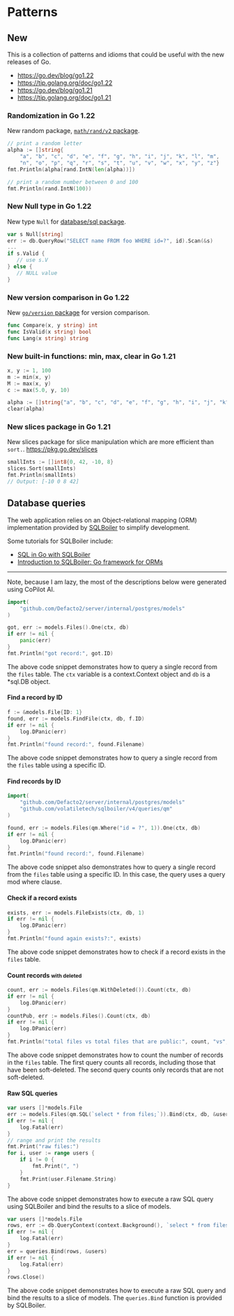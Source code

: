 # Patterns

## New

This is a collection of patterns and idioms that could be useful with the new releases of Go.

- https://go.dev/blog/go1.22
- https://tip.golang.org/doc/go1.22
- https://go.dev/blog/go1.21
- https://tip.golang.org/doc/go1.21

### Randomization in Go 1.22

New random package, [`math/rand/v2` package](https://pkg.go.dev/math/rand/v2).

```go
// print a random letter
alpha := []string{
	"a", "b", "c", "d", "e", "f", "g", "h", "i", "j", "k", "l", "m", 
	"n", "o", "p", "q", "r", "s", "t", "u", "v", "w", "x", "y", "z"}
fmt.Println(alpha[rand.IntN(len(alpha))]) 

// print a random number between 0 and 100
fmt.Println(rand.IntN(100))
```

### New Null type in Go 1.22

New type `Null` for [database/sql package](https://pkg.go.dev/database/sql#Null).

```go
var s Null[string]
err := db.QueryRow("SELECT name FROM foo WHERE id=?", id).Scan(&s)
...
if s.Valid {
   // use s.V
} else {
   // NULL value
}
```

### New version comparison in Go 1.22

New [`go/version` package](https://pkg.go.dev/go/version) for version comparison.

```go
func Compare(x, y string) int
func IsValid(x string) bool
func Lang(x string) string
```

### New built-in functions: min, max, clear in Go 1.21

```go
x, y := 1, 100
m := min(x, y)
M := max(x, y)
c := max(5.0, y, 10)

alpha := []string{"a", "b", "c", "d", "e", "f", "g", "h", "i", "j", "k", "l", "m"}
clear(alpha)
```

### New slices package in Go 1.21

New slices package for slice manipulation which are more efficient than `sort.`.
https://pkg.go.dev/slices

```go
smallInts := []int8{0, 42, -10, 8}
slices.Sort(smallInts)
fmt.Println(smallInts)
// Output: [-10 0 8 42]
```

## Database queries

The web application relies on an Object-relational mapping (ORM) implementation provided by [SQLBoiler](https://github.com/volatiletech/sqlboiler) to simplify development.

Some tutorials for SQLBoiler include:

- [SQL in Go with SQLBoiler](https://thedevelopercafe.com/articles/sql-in-go-with-sqlboiler-ac8efc4c5cb8)
- [Introduction to SQLBoiler: Go framework for ORMs](https://blog.logrocket.com/introduction-sqlboiler-go-framework-orms/)

---

Note, because I am lazy, the most of the descriptions below were generated using CoPilot AI.

```go
import(
	"github.com/Defacto2/server/internal/postgres/models"
)

got, err := models.Files().One(ctx, db)
if err != nil {
	panic(err)
}
fmt.Println("got record:", got.ID)
```

The above code snippet demonstrates how to query a single record from the `files` table. The `ctx` variable is a context.Context object and `db` is a *sql.DB object.

#### Find a record by ID

```go
f := &models.File{ID: 1}
found, err := models.FindFile(ctx, db, f.ID)
if err != nil {
	log.DPanic(err)
}
fmt.Println("found record:", found.Filename)
```

The above code snippet demonstrates how to query a single record from the `files` table using a specific ID.

#### Find records by ID

```go
import(
	"github.com/Defacto2/server/internal/postgres/models"
    "github.com/volatiletech/sqlboiler/v4/queries/qm"
)

found, err := models.Files(qm.Where("id = ?", 1)).One(ctx, db)
if err != nil {
	log.DPanic(err)
}
fmt.Println("found record:", found.Filename)
```

The above code snippet also demonstrates how to query a single record from the `files` table using a specific ID. In this case, the query uses a query mod where clause.

#### Check if a record exists

```go
exists, err := models.FileExists(ctx, db, 1)
if err != nil {
	log.DPanic(err)
}
fmt.Println("found again exists?:", exists)
```

The above code snippet demonstrates how to check if a record exists in the `files` table.

#### Count records <small>with deleted</small>

```go
count, err := models.Files(qm.WithDeleted()).Count(ctx, db)
if err != nil {
	log.DPanic(err)
}
countPub, err := models.Files().Count(ctx, db)
if err != nil {
	log.DPanic(err)
}
fmt.Println("total files vs total files that are public:", count, "vs", countPub)
```

The above code snippet demonstrates how to count the number of records in the `files` table. The first query counts all records, including those that have been soft-deleted. The second query counts only records that are not soft-deleted.

#### Raw SQL queries

```go
var users []*models.File
err := models.Files(qm.SQL(`select * from files;`)).Bind(ctx, db, &users)
if err != nil {
	log.Fatal(err)
}
// range and print the results
fmt.Print("raw files:")
for i, user := range users {
	if i != 0 {
		fmt.Print(", ")
	}
	fmt.Print(user.Filename.String)
}
```

The above code snippet demonstrates how to execute a raw SQL query using SQLBoiler and bind the results to a slice of models.

```go
var users []*models.File
rows, err := db.QueryContext(context.Background(), `select * from files;`)
if err != nil {
	log.Fatal(err)
}
err = queries.Bind(rows, &users)
if err != nil {
	log.Fatal(err)
}
rows.Close()
```

The above code snippet demonstrates how to execute a raw SQL query and bind the results to a slice of models. The `queries.Bind` function is provided by SQLBoiler.
